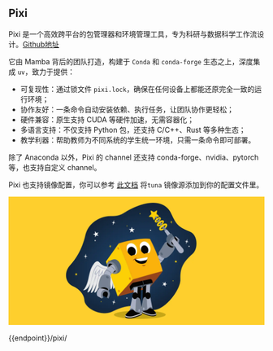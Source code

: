 ## Pixi

Pixi 是一个高效跨平台的包管理器和环境管理工具，专为科研与数据科学工作流设计。[Github地址](https://github.com/prefix-dev/pixi)

它由 Mamba 背后的团队打造，构建于 `Conda` 和 `conda-forge` 生态之上，深度集成 `uv`，致力于提供：

* 可复现性：通过锁文件 `pixi.lock`，确保在任何设备上都能还原完全一致的运行环境；
* 协作友好：一条命令自动安装依赖、执行任务，让团队协作更轻松；
* 硬件兼容：原生支持 CUDA 等硬件加速，无需容器化；
* 多语言支持：不仅支持 Python 包，还支持 C/C++、Rust 等多种生态；
* 教学利器：帮助教师为不同系统的学生统一环境，只需一条命令即可部署。

除了 Anaconda 以外，Pixi 的 channel 还支持 conda-forge、nvidia、pytorch 等，也支持自定义 channel。

Pixi 也支持镜像配置，你可以参考 [此文档](https://pixi.sh/latest/reference/pixi_configuration/#mirrors) 将`tuna` 镜像源添加到你的配置文件里。

![Pixi logo](https://raw.githubusercontent.com/prefix-dev/pixi/refs/heads/main/docs/assets/pixi.webp)

<tmpl>
{{endpoint}}/pixi/
</tmpl>